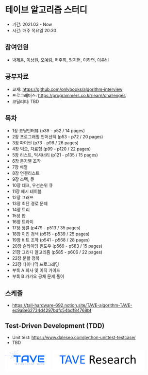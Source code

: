 # 테이브 알고리즘 스터디
- 기간: 2021.03 - Now
- 시간: 매주 목요일 20:30

## 참여인원

- [박제윤](http://jeiyoon.github.io/), [이상원](https://s-wlii.github.io/), [오예림](https://yerimoh.github.io/), 허주희, 임지현, 이하연, [이우빈](https://woobni.github.io/)

## 공부자료

- 교재: https://github.com/onlybooks/algorithm-interview
- 프로그래머스: https://programmers.co.kr/learn/challenges
- 코딜리티: TBD

## 목차

- 1장   코딩인터뷰 (p39 - p52 / 14 pages)
- 2장   프로그래밍 언어선택 (p53 - p72 / 20 pages)
- 3장   파이썬 (p73 - p98 / 26 pages)
- 4장   빅오, 자료형 (p99 - p120 / 22 pages)
- 5장   리스트, 딕셔너리 (p121 - p135 / 15 pages)
- 6장   문자열 조작
- 7장   배열
- 8장   연결리스트
- 9장   스택, 큐
- 10장   데크, 우선순위 큐
- 11장   헤시 테이블
- 12장   그래프
- 13장   최단 경로 문제
- 14장   트리
- 15장   힙
- 16장   트라이
- 17장   정렬 (p479 - p513 / 35 pages)
- 18장   이진 검색 (p515 - p539 / 25 pages)
- 19장   비트 조작 (p541 - p568 / 28 pages)
- 20장   슬라이딩 윈도우 (p569 - p583 / 15 pages)
- 21장   그리디 알고리즘 (p585 - p606 / 22 pages)
- 22장   분할 정복
- 23장   다이나믹 프로그래밍
- 부록 A   회사 및 이직 가이드
- 부록 B   카카오 공채 문제 풀이


## 스케쥴

- https://tall-hardware-692.notion.site/TAVE-algorithm-TAVE-ec9a8e62734d4297bdfc54bdf84768bf

## Test-Driven Development (TDD)

- Unit test: https://www.daleseo.com/python-unittest-testcase/ 
- TBD

<!-- ![l1](./imgs/logo_tave.png) -->
<!-- ![l2](./imgs/logo_research.png) -->
<img src = "./imgs/logo_tave.png" width="30%"> <img src = "./imgs/logo_tave_research.png" width="60%"> 
